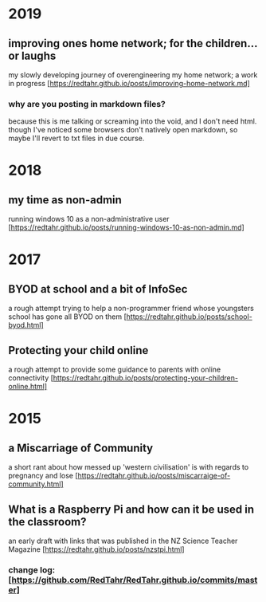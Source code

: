 
# 2019

## improving ones home network; for the children... or laughs
my slowly developing journey of overengineering my home network; a work in progress
[https://redtahr.github.io/posts/improving-home-network.md]

### why are you posting in markdown files?
because this is me talking or screaming into the void, and I don't need html.
though I've noticed some browsers don't natively open markdown, so maybe I'll revert to txt files in due course.

# 2018

## my time as non-admin
running windows 10 as a non-administrative user
[https://redtahr.github.io/posts/running-windows-10-as-non-admin.md]


# 2017 

## BYOD at school and a bit of InfoSec
a rough attempt trying to help a non-programmer friend whose youngsters school has gone all BYOD on them
[https://redtahr.github.io/posts/school-byod.html]

## Protecting your child online
a rough attempt to provide some guidance to parents with online connectivity
[https://redtahr.github.io/posts/protecting-your-children-online.html]


# 2015

## a Miscarriage of Community
a short rant about how messed up 'western civilisation' is with regards to pregnancy and lose
[https://redtahr.github.io/posts/miscarraige-of-community.html]

## What is a Raspberry Pi and how can it be used in the classroom?
an early draft with links that was published in the NZ Science Teacher Magazine 
[https://redtahr.github.io/posts/nzstpi.html]



### change log: [https://github.com/RedTahr/RedTahr.github.io/commits/master]